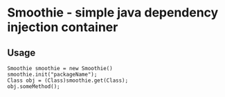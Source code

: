 # Smoothie - simple java dependency injection container

## Usage

```
Smoothie smoothie = new Smoothie()
smoothie.init("packageName");
Class obj = (Class)smoothie.get(Class);
obj.someMethod();
```
